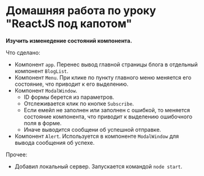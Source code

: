 # Домашняя работа по уроку "ReactJS под капотом"

**Изучить изменедение состояний компонента.**

Что сделано:
* Компонент `app`. Перенес вывод главной страницы блога в отдельный компонент `BlogList`.
* Компонент `Menu`. При клике по пункту главного меню меняется его состояние, что приводит к его выделению.
* Компонент `ModalWindow`. 
    * ID формы берется из параметров.
    * Отслеживается клик по кнопке `Subscribe`. 
    * Если емейл не заполнен или заполнен с ошибкой, то меняется состояние компонента, что приводит к выделению ошибочного поля в форме. 
    * Иначе выводится сообщени об успешной отправке.
* Компонент `Alert`. Используется в компоненте `ModalWindow` для вывода сообщения об успехе.

Прочее:
* Добавил локальный сервер. Запускается командой `node start`.